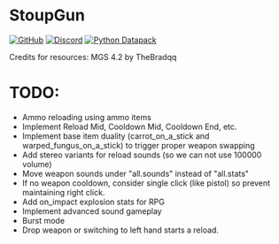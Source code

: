
# StoupGun

[![GitHub](https://img.shields.io/github/v/release/Stoupy51/StoupGun?logo=github&label=GitHub)](https://github.com/Stoupy51/StoupGun/releases/latest)
[![Discord](https://img.shields.io/discord/1216400498488377467?label=Discord&logo=discord)](https://discord.gg/anxzu6rA9F)
[![Python Datapack](https://img.shields.io/github/v/release/Stoupy51/python_datapack?logo=github&label=Python%20Datapack)](https://github.com/Stoupy51/PythonDatapackTemplate)

Credits for resources: MGS 4.2 by TheBradqq

# TODO:
- Ammo reloading using ammo items
- Implement Reload Mid, Cooldown Mid, Cooldown End, etc.
- Implement base item duality (carrot_on_a_stick and warped_fungus_on_a_stick) to trigger proper weapon swapping
- Add stereo variants for reload sounds (so we can not use 100000 volume)
- Move weapon sounds under "all.sounds" instead of "all.stats"
- If no weapon cooldown, consider single click (like pistol) so prevent maintaining right click.
- Add on_impact explosion stats for RPG
- Implement advanced sound gameplay
- Burst mode
- Drop weapon or switching to left hand starts a reload.

